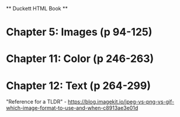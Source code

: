 ** Duckett HTML Book **
# Chapter 5: Images (p 94-125)








# Chapter 11: Color (p 246-263)









# Chapter 12: Text (p 264-299)









"Reference for a TLDR" - https://blog.imagekit.io/jpeg-vs-png-vs-gif-which-image-format-to-use-and-when-c8913ae3e01d